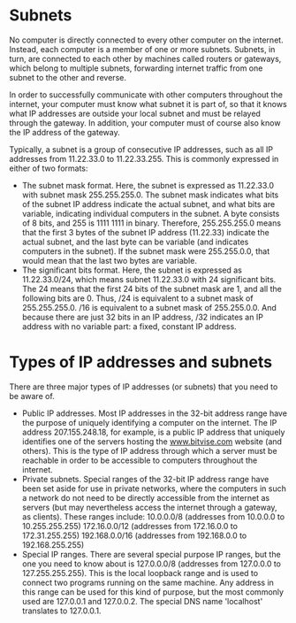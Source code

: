 # Subnets

No computer is directly connected to every other computer on the internet. Instead, each computer is a member of one or more subnets. Subnets, in turn, are connected to each other by machines called routers or gateways, which belong to multiple subnets, forwarding internet traffic from one subnet to the other and reverse.

In order to successfully communicate with other computers throughout the internet, your computer must know what subnet it is part of, so that it knows what IP addresses are outside your local subnet and must be relayed through the gateway. In addition, your computer must of course also know the IP address of the gateway.

Typically, a subnet is a group of consecutive IP addresses, such as all IP addresses from 11.22.33.0 to 11.22.33.255. This is commonly expressed in either of two formats:

- The subnet mask format. Here, the subnet is expressed as 11.22.33.0 with subnet mask 255.255.255.0. The subnet mask indicates what bits of the subnet IP address indicate the actual subnet, and what bits are variable, indicating individual computers in the subnet. A byte consists of 8 bits, and 255 is 1111 1111 in binary. Therefore, 255.255.255.0 means that the first 3 bytes of the subnet IP address (11.22.33) indicate the actual subnet, and the last byte can be variable (and indicates computers in the subnet). If the subnet mask were 255.255.0.0, that would mean that the last two bytes are variable.
- The significant bits format. Here, the subnet is expressed as 11.22.33.0/24, which means subnet 11.22.33.0 with 24 significant bits. The 24 means that the first 24 bits of the subnet mask are 1, and all the following bits are 0. Thus, /24 is equivalent to a subnet mask of 255.255.255.0. /16 is equivalent to a subnet mask of 255.255.0.0. And because there are just 32 bits in an IP address, /32 indicates an IP address with no variable part: a fixed, constant IP address.

# Types of IP addresses and subnets

There are three major types of IP addresses (or subnets) that you need to be aware of.

- Public IP addresses. Most IP addresses in the 32-bit address range have the purpose of uniquely identifying a computer on the internet. The IP address 207.155.248.18, for example, is a public IP address that uniquely identifies one of the servers hosting the www.bitvise.com website (and others). This is the type of IP address through which a server must be reachable in order to be accessible to computers throughout the internet.
- Private subnets. Special ranges of the 32-bit IP address range have been set aside for use in private networks, where the computers in such a network do not need to be directly accessible from the internet as servers (but may nevertheless access the internet through a gateway, as clients). These ranges include:
10.0.0.0/8 (addresses from 10.0.0.0 to 10.255.255.255)
172.16.0.0/12 (addresses from 172.16.0.0 to 172.31.255.255)
192.168.0.0/16 (addresses from 192.168.0.0 to 192.168.255.255)
- Special IP ranges. There are several special purpose IP ranges, but the one you need to know about is 127.0.0.0/8 (addresses from 127.0.0.0 to 127.255.255.255). This is the local loopback range and is used to connect two programs running on the same machine. Any address in this range can be used for this kind of purpose, but the most commonly used are 127.0.0.1 and 127.0.0.2. The special DNS name 'localhost' translates to 127.0.0.1.